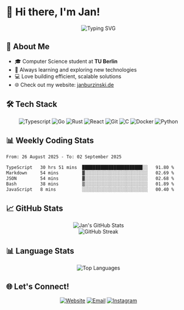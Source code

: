 # 👋 Hi there, I'm Jan!

<div align="center">
  <img src="https://readme-typing-svg.herokuapp.com?font=Fira+Code&pause=1000&width=435&lines=Computer+Science+Student;TypeScript+%2B+Go+Enthusiast;Building+Cool+Things+Daily" alt="Typing SVG" />
</div>

## 🚀 About Me

- 🎓 Computer Science student at **TU Berlin**
- 🌱 Always learning and exploring new technologies
- 💻 Love building efficient, scalable solutions
- 🌐 Check out my website: [janburzinski.de](https://janburzinski.de)

## 🛠️ Tech Stack

<div align="center">
  
![Typescript](https://img.shields.io/badge/-JS/TS-3178C6?style=for-the-badge&logo=typescript&logoColor=white)
![Go](https://img.shields.io/badge/-Go-00ADD8?style=for-the-badge&logo=go&logoColor=white)
![Rust](https://img.shields.io/badge/-Rust-DEA584?style=for-the-badge&logo=rust&logoColor=white)
![React](https://img.shields.io/badge/-React-61DAFB?style=for-the-badge&logo=react&logoColor=black)
![Git](https://img.shields.io/badge/-Git-F05032?style=for-the-badge&logo=git&logoColor=white)
![C](https://img.shields.io/badge/-C-A8B400?style=for-the-badge&logo=c&logoColor=white)
![Docker](https://img.shields.io/badge/-Docker-2496ED?style=for-the-badge&logo=docker&logoColor=white)
![Python](https://img.shields.io/badge/-Python-3776AB?style=for-the-badge&logo=python&logoColor=white)


</div>

## 📊 Weekly Coding Stats

<!--START_SECTION:waka-->

```txt
From: 26 August 2025 - To: 02 September 2025

TypeScript   30 hrs 51 mins  ███████████████████████░░   91.80 %
Markdown     54 mins         ▓░░░░░░░░░░░░░░░░░░░░░░░░   02.69 %
JSON         54 mins         ▓░░░░░░░░░░░░░░░░░░░░░░░░   02.68 %
Bash         38 mins         ▒░░░░░░░░░░░░░░░░░░░░░░░░   01.89 %
JavaScript   8 mins          ░░░░░░░░░░░░░░░░░░░░░░░░░   00.40 %
```

<!--END_SECTION:waka-->

## 📈 GitHub Stats

<div align="center">
  <img src="https://github-readme-stats.vercel.app/api?username=janburzinski&show_icons=true&theme=dark&hide_border=true&bg_color=0D1117&title_color=58A6FF&text_color=C9D1D9&icon_color=58A6FF" alt="Jan's GitHub Stats" />
</div>

<div align="center">
  <img src="https://github-readme-streak-stats.herokuapp.com?user=janburzinski&theme=dark&hide_border=true&background=0D1117&ring=58A6FF&fire=58A6FF&currStreakLabel=58A6FF" alt="GitHub Streak" />
</div>

## 📊 Language Stats

<div align="center">
  <img src="https://github-readme-stats.vercel.app/api/top-langs/?username=janburzinski&layout=compact&theme=dark&hide_border=true&bg_color=0D1117&title_color=58A6FF&text_color=C9D1D9" alt="Top Languages" />
</div>

## 🌐 Let's Connect!

<div align="center">

[![Website](https://img.shields.io/badge/-Website-FF7139?style=for-the-badge&logo=Firefox-Browser&logoColor=white)](https://janburzinski.de)
[![Email](https://img.shields.io/badge/-Email-8B89CC?style=for-the-badge&logo=protonmail&logoColor=white)](mailto:j_burzinski@proton.me)
[![Instagram](https://img.shields.io/badge/-Instagram-1DA1F2?style=for-the-badge&logo=twitter&logoColor=white)](https://instagram.com/janderberliner)

</div>
